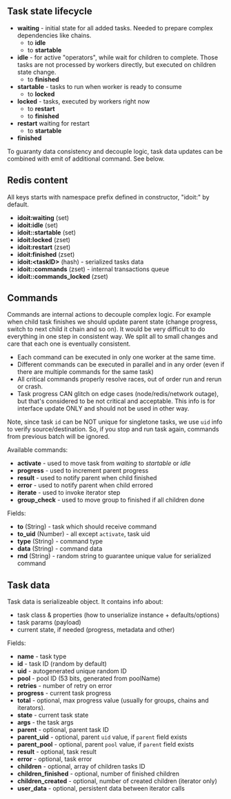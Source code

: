 ## Task state lifecycle

- __waiting__ - initial state for all added tasks. Needed to prepare
  complex dependencies like chains.
  - to __idle__
  - to __startable__
- __idle__ - for active "operators", while wait for children to complete.
  Those tasks are not processed by workers directly, but executed on
  children state change.
  - to __finished__
- __startable__ - tasks to run when worker is ready to consume
  - to __locked__
- __locked__ - tasks, executed by workers right now
  - to __restart__
  - to __finished__
- __restart__ waiting for restart
  - to __startable__
- __finished__

To guaranty data consistency and decouple logic, task data updates can be
combined with emit of additional command. See below.


## Redis content

All keys starts with namespace prefix defined in constructor, "idoit:"
by default.

- __idoit:waiting__                 (set)
- __idoit:idle__                    (set)
- __idoit:<pool>:startable__        (set)
- __idoit:locked__                  (zset)
- __idoit:restart__                 (zset)
- __idoit:finished__                (zset)
- __idoit:\<taskID\>__              (hash) - serialized tasks data
- __idoit:<pool>:commands__         (zset) - internal transactions queue
- __idoit:<pool>:commands_locked__  (zset)


## Commands

Commands are internal actions to decouple complex logic. For example when
child task finishes we should update parent state (change progress, switch to
next child it chain and so on). It would be very difficult to do everything
in one step in consistent way. We split all to small changes and care that
each one is eventually consistent.

- Each command can be executed in only one worker at the same time.
- Different commands can be executed in parallel and in any order (even if
  there are multiple commands for the same task)
- All critical commands properly resolve races, out of order run and rerun
  or crash.
- Task progress CAN glitch on edge cases (node/redis/network outage), but that's
  considered to be not critical and acceptable. This info is for interface
  update ONLY and should not be used in other way.

Note, since task `id` can be NOT unique for singletone tasks, we use `uid`
info to verify source/destination. So, if you stop and run task again,
commands from previous batch will be ignored.

Available commands:

- __activate__ - used to move task from _waiting_ to _startable_ or _idle_
- __progress__ - used to increment parent progress
- __result__ - used to notify parent when child finished
- __error__ - used to notify parent when child errored
- __iterate__ - used to invoke iterator step
- __group_check__ - used to move group to finished if all children done

Fields:

- __to__ (String)       - task which should receive command
- __to_uid__ (Number)   - all except `activate`, task uid
- __type__ (String)     - command type
- __data__ (String)     - command data
- __rnd__ (String)      - random string to guarantee unique value for
                          serialized command


## Task data

Task data is serializeable object. It contains info about:

- task class & properties (how to unserialize instance + defaults/options)
- task params (payload)
- current state, if needed (progress, metadata and other)

Fields:

- __name__               - task type
- __id__                 - task ID (random by default)
- __uid__                - autogenerated unique random ID
- __pool__               - pool ID (53 bits, generated from poolName)
- __retries__            - number of retry on error
- __progress__           - current task progress
- __total__              - optional, max progress value (usually for groups,
                           chains and iterators).
- __state__              - current task state
- __args__               - the task args
- __parent__             - optional, parent task ID
- __parent_uid__         - optional, parent `uid` value, if `parent` field exists
- __parent_pool__        - optional, parent `pool` value, if `parent` field exists
- __result__             - optional, task result
- __error__              - optional, task error
- __children__           - optional, array of children tasks ID
- __children_finished__  - optional, number of finished children
- __children_created__   - optional, number of created children (iterator only)
- __user_data__          - optional, persistent data between iterator calls
